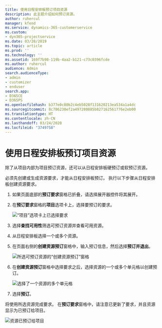 ```yaml
---
title: 使用日程安排板预订项目资源
description: 此主题介绍如何预订资源。
author: ruhercul
manager: kfend
ms.service: dynamics-365-customerservice
ms.custom:
- dyn365-projectservice
ms.date: 03/28/2019
ms.topic: article
ms.prod: ''
ms.technology: ''
ms.assetid: 169f7b98-119b-4aa2-b121-c73c0396fcde
ms.author: ruhercul
audience: Admin
search.audienceType:
- admin
- customizer
- enduser
search.app:
- D365CE
- D365PS
ms.openlocfilehash: b377e0c80b2c4eb5028f131620213ea534a1a4dc
ms.sourcegitcommit: 8c786230ef2a497280885b827162561776e2eb00
ms.translationtype: HT
ms.contentlocale: zh-CN
ms.lasthandoff: 03/24/2020
ms.locfileid: "3749758"
---
```

# <a name="use-the-schedule-board-to-book-project-resources"></a>使用日程安排板预订项目资源

除了从项目内部为项目预订资源，还可以从日程安排板硬预订或软预订资源。

必须先创建或生成资源要求，才能从日程安排板预订。 执行以下步骤从日程安排板创建资源要求。

1. 如果页面底部的**预订要求**窗格已折叠，请选择展开器控件将其展开。
2. 在**预订要求**窗格的**项目**选项卡上，选择要预订的要求。

    ![“项目”选项卡上已选择要求](media/Resource-Management-image73.png)

3. 选择**查找可用性**筛选可预订资源并查看可用资源。 
4. 从日程安排板选择一个或多个资源。 
5. 在页面右侧的**创建资源预订**窗格中，输入预订信息，然后选择**预订并退出**。

    ![所选可预订资源的“创建资源预订”窗格](media/Resource-Management-image74.png)

6. 在**创建资源预订**窗格中选择要求之后，选择资源的一个或多个单元格以创建预订。

    ![选择了一个资源的多个单元格](media/Resource-Management-image75.png)

7. 选择**预订**。

将使用所选资源完成要求。 在**预订要求**窗格中，请注意已更新了要求，并且资源显示为已预订给项目。

![资源已预订给项目](media/Resource-Management-image76.png)
